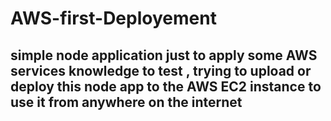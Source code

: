 # AWS-first-Deployement

## simple node application just to apply some AWS services knowledge to test , trying to upload or deploy this node app to the AWS EC2 instance to use it from anywhere on the internet
